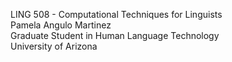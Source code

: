 LING 508 - Computational Techniques for Linguists  
Pamela Angulo Martinez  
Graduate Student in Human Language Technology  
University of Arizona  
